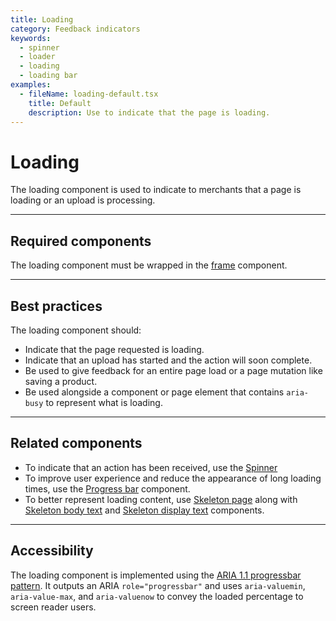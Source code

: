 ```yaml
---
title: Loading
category: Feedback indicators
keywords:
  - spinner
  - loader
  - loading
  - loading bar
examples:
  - fileName: loading-default.tsx
    title: Default
    description: Use to indicate that the page is loading.
---
```


# Loading

The loading component is used to indicate to merchants that a page is loading or an upload is processing.

---

## Required components

The loading component must be wrapped in the [frame](https://polaris.shopify.com/components/frame) component.

---

## Best practices

The loading component should:

- Indicate that the page requested is loading.
- Indicate that an upload has started and the action will soon complete.
- Be used to give feedback for an entire page load or a page mutation like saving a product.
- Be used alongside a component or page element that contains `aria-busy` to represent what is loading.

---

## Related components

- To indicate that an action has been received, use the [Spinner](https://polaris.shopify.com/components/spinner)
- To improve user experience and reduce the appearance of long loading times, use the [Progress bar](https://polaris.shopify.com/components/progress-bar) component.
- To better represent loading content, use [Skeleton page](https://polaris.shopify.com/components/skeleton-page) along with [Skeleton body text](https://polaris.shopify.com/components/skeleton-body-text) and [Skeleton display text](https://polaris.shopify.com/components/skeleton-display-text) components.

---

## Accessibility

The loading component is implemented using the [ARIA 1.1 progressbar pattern](https://www.w3.org/TR/wai-aria-1.1/#progressbar). It outputs an ARIA `role="progressbar"` and uses `aria-valuemin`, `aria-value-max`, and `aria-valuenow` to convey the loaded percentage to screen reader users.
